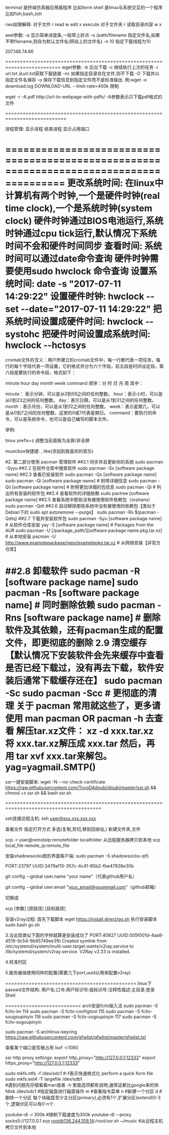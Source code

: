 terminal 是终端仿真器应用晨程序 比如iterm
shell 是linux与系统交互的一个程序  比如fish,bash,zsh

rwx权限解释:
对于文件   				r read			w edit 				x  execute
对于文件夹 				r 读取目录内容 		w  				x


axel参数:
-a 	显示简单进度条,一般带上好点
-o /path/filename		指定文件名,如果不带filename,则存为默认文件名(网站上的文件名)
-n 10								指定下载线程为10


207.148.74.66

=========================================================================
wget参数:
-b					后台下载
-c 				继续执行上次的任务
-i url.txt	从url.txt获取下载链接
-nc	如果指定目录存在文件,则不下载
-O 	下载并以指定文件名保存
-o      保存下载信息到指定文件而不是标准输出.				例:wget -o download.log DOWNLOAD-URL
--limit-rate=400k	限制


wget -r -A.pdf http://url-to-webpage-with-pdfs/	  -A参数表示只下载pdf格式的文件


===========================================================================




进程管理:
显示进程
结束进程
显示占用端口


========================================================================================
更改系统时间:
在linux中计算机有两个时钟,一个是硬件时钟(real time clock),一个是系统时钟(system clock)
硬件时钟通过BIOS电池运行,系统时钟通过cpu tick运行,默认情况下系统时间不会和硬件时间同步
查看时间:
系统时间可以通过date命令查询
硬件时钟需要使用sudo hwclock 命令查询
设置系统时间:
date -s "2017-07-11 14:29:22"
设置硬件时钟:
hwclock --set --date="2017-07-11 14:29:22"
把系统时间设置成硬件时间:
hwclock --systohc
把硬件时间设置成系统时间:
hwclock --hctosys
=========================================================================================


crontab文件的含义：用户所建立的crontab文件中，每一行都代表一项任务，每行的每个字段代表一项设置，它的格式共分为六个字段，前五段是时间设定段，第六段是要执行的命令段，格式如下：

minute   hour   day   month   week   command     顺序：分 时 日 月 周
其中：

minute： 表示分钟，可以是从0到59之间的任何整数。
hour：表示小时，可以是从0到23之间的任何整数。
day：表示日期，可以是从1到31之间的任何整数。
month：表示月份，可以是从1到12之间的任何整数。
week：表示星期几，可以是从0到7之间的任何整数，这里的0或7代表星期日。
command：要执行的命令，可以是系统命令，也可以是自己编写的脚本文件。

举例:



tmux prefix+z				调整当前面板为全屏/非全屏

musicbox快捷键:
,										like(添加到我喜欢的音乐)


#2. 第二部分使用 pacman 管理软件
##2.1 同步并且更新你的系统
  sudo pacman -Syyu
##2.2 在软件仓库中搜索软件
  sudo pacman -Ss [software package name]
##2.3 查看已安装软件
sudo pacman -Qs [software package name]
sudo pacman -Qi [software package name] # 附带详细信息
sudo pacman -Qii [software package name] # 附带更加详细的包信息
sudo pacman -Ql # 列出所有安装的软件包
##2.4 查看软件的详细依赖
sudo pactree [software package name]
##2.5 查看系统中那些没有被使用软件依赖包（orphans）
sudo pacman -Qdt
##2.6 自动移除那些系统中没有被使用的依赖包【类似于Debian下的 sudo apt autoremove --purge】
sudo pacman -Rs $(pacman -Qdtq)
##2.7 下载并安装软件包
sudo pacman -Syu [software package name] # 从软件仓库安装
yay -S [software package name]  # Packages from the AUR
sudo pacman -U [/package_path/][software package name.pkg.tar.xz] # 从本地安装
pacman -U http://www.examplepackage/repo/examplepkg.tar.xz # 从网络安装【非官方仓库】

##2.8 卸载软件
sudo pacman -R [software package name] 
sudo pacman -Rs [software package name] # 同时删除依赖
sudo pacman -Rns [software package name] # 删除软件及其依赖，还有pacman生成的配置文件，即更彻底的删除
2.9 清空缓存【默认情况下安装软件会先来缓存中查看是否已经下载过，没有再去下载，软件安装后通常下载缓存还在】
sudo pacman -Sc
sudo pacman -Scc # 更彻底的清理
关于 pacman 常用就这些了，更多请使用 man pacman OR pacman -h 去查看
解压tar.xz文件：
 xz -d xxx.tar.xz 将 xxx.tar.xz解压成 xxx.tar 然后，再用 tar xvf xxx.tar来解包。
yag=yagmail.SMTP()
========================================================================================
ssr一键安装脚本:
wget -N --no-check-certificate https://raw.githubusercontent.com/ToyoDAdoubi/doubi/master/ssr.sh && chmod +x ssr.sh && bash ssr.sh

=======================================================================================

ssh连接远程主机:
ssh user@xxx.xxx.xxx.xxx


查看文件 
指定打开方式
多选(复制,剪切,移到回收站,)
新建文件夹,文件

scp -r user@remoteip:remotefolder localfolder		从远程服务器拷贝到本地
scp local_file remote_ip:remote_file


安装shadowsocks图形界面客户端:
sudo pacman -S shadowsocks-qt5


PORT:23797
UUID:3479af10-357c-4c41-85b2-fbe47828e30b


git config --global user.name "your name"（代表github用户名）

git config --global user.email "your_email@youremail.com"（github邮箱）

切换成

scp [参数] [原路径] [目标路径]

安装v2ray过程:
首先下载脚本
wget https://install.direct/go.sh
执行安装脚本
sudo bash go.sh

3.当出现类似下面的字样就算是安装成功了
PORT:40827
UUID:505f001d-4aa8-4519-9c54-6b65749ee3fb
Created symlink from /etc/systemd/system/multi-user.target.wants/v2ray.service to /lib/systemd/system/v2ray.service.
V2Ray v2.33 is installed.

4.校准时区


5.服务器端使用同样的配置(需要几下port,uuid以用来配置v2ray)



=============================================
linux下passwd文件结构:
用户名:口令:用户标识号:组标识号:注释性描述:主目录:登录Shell

==========================
arch安装fcitx输入法
 sudo pacman -S fcitx-im
  114  sudo pacman -S fcitx-configtool
  115  sudo pacman -S fcitx-sougoupinyin
  116  sudo pacman -S fcitx-sogoupinyin
  117  sudo pacman -S fcitx-sogoupinyin

sudo pacman -S archlinux-keyring					
https://raw.githubusercontent.com/gfwlist/gfwlist/master/gfwlist.txt

查看某个端口是否被占用
lsof -i:1080

ssr http proxy settings:
export http_proxy="http://127.0.0.1:12333"
export https_proxy="http://127.0.0.1:12333"

sudo mkfs.ntfs -f /dev/sdc1		#-f表示快速格式化 perform a quick form file
sudo mkfs.ext4 -T largefile /dev/sdb1		
#遇到问题先仔细看看man或者 -h 里面选项都有说明,通常这都比google来的快
fdisk  /dev/sdc1 			#指定磁盘进行磁盘操作
m 											#查看指令菜单
n 											#新建一个分区
d 											#删除一个分区
每个块磁盘至少主分区(primary),必须有1个,扩展分区(extend)0-3个,逻辑分区可以有0-n个.

youtube-dl -r 300k				#限制下载速度为300k
youtube-dl --proxy socks5://127.0.0.1 
scp root@136.244.109.14:/root/ssr.sh ~/music 			#从远程主机拷贝文件到本地

